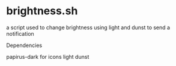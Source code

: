 # brightness.sh

a script used to change brightness using light and dunst to send a notification

Dependencies 

papirus-dark for icons
light
dunst
